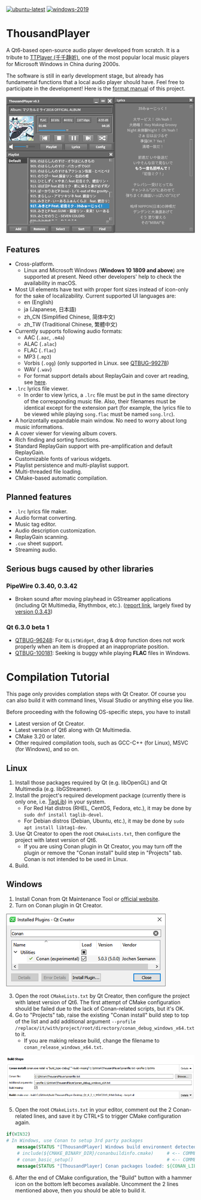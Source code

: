 <!--
# Page Languages

- **English**
- [日本語](README_ja.md)
- [简体中文](README_zh-CN.md) - [繁體中文](README_zh-TW.md)

---
-->

[![ubuntu-latest](https://github.com/ZXfkSIE/ThousandPlayer/actions/workflows/ubuntu-latest.yml/badge.svg)](https://github.com/ZXfkSIE/ThousandPlayer/actions/workflows/ubuntu-latest.yml)
[![windows-2019](https://github.com/ZXfkSIE/ThousandPlayer/actions/workflows/windows-2019.yml/badge.svg)](https://github.com/ZXfkSIE/ThousandPlayer/actions/workflows/windows-2019.yml)

# ThousandPlayer
A Qt6-based open-source audio player developed from scratch. It is a tribute to [TTPlayer (千千静听)](https://zh.wikipedia.org/wiki/千千音乐播放器),
one of the most popular local music players for Microsoft Windows in China during 2000s.

The software is still in early development stage,
but already has fundamental functions that a local audio player should have. Feel free to participate in the development! Here is the [format manual](Format.md) of this project.

![](figure/screenshot.png)

## Features
- Cross-platform.
  - Linux and Microsoft Windows (**Windows 10 1809 and above**) are supported at present. Need other developers' help to check the availability in macOS.
- Most UI elements have text with proper font sizes instead of icon-only for the sake of localizability. Current supported UI languages are:
  - en (English)
  - ja (Japanese, 日本語)
  - zh_CN (Simplified Chinese, 简体中文)
  - zh_TW (Traditional Chinese, 繁體中文)
- Currently supports following audio formats:
  - AAC (`.aac`, `.m4a`)
  - ALAC (`.alac`)
  - FLAC (`.flac`)
  - MP3 (`.mp3`)
  - Vorbis (`.ogg`) (only supported in Linux. see [QTBUG-99278](https://bugreports.qt.io/browse/QTBUG-99278))
  - WAV (`.wav`)
  - For format support details about ReplayGain and cover art reading, see [here](SupportInfo.md).
- `.lrc` lyrics file viewer.
  - In order to view lyrics, a `.lrc` file must be put in the same directory of the corresponding music file. Also, their filenames must be identical except for the extension part (for example, the lyrics file to be viewed while playing `song.flac` must be named `song.lrc`).
- A horizontally expandable main window. No need to worry about long music informations.
- A cover viewer for viewing album covers.
- Rich finding and sorting functions.
- Standard ReplayGain support with pre-amplification and default ReplayGain.
- Customizable fonts of various widgets.
- Playlist persistence and multi-playlist support.
- Multi-threaded file loading.
- CMake-based automatic compilation.

## Planned features
- `.lrc` lyrics file maker.
- Audio format converting.
- Music tag editor.
- Audio description customization.
- ReplayGain scanning.
- `.cue` sheet support.
- Streaming audio.

## Serious bugs caused by other libraries
### PipeWire 0.3.40, 0.3.42
- Broken sound after moving playhead in GStreamer applications (including Qt Multimedia, Rhythmbox, etc.). ([report link](https://bugzilla.redhat.com/show_bug.cgi?id=2031441), largely fixed by [version 0.3.43](https://gitlab.freedesktop.org/pipewire/pipewire/-/releases/0.3.43))

### Qt 6.3.0 beta 1
- [QTBUG-96248](https://bugreports.qt.io/browse/QTBUG-96248): For `QListWidget`, drag & drop function does not work properly when an item is dropped at an inappropriate position.
- [QTBUG-100181](https://bugreports.qt.io/browse/QTBUG-100181): Seeking is buggy while playing **FLAC** files in Windows.

# Compilation Tutorial

This page only provides complation steps with Qt Creator. Of course you can also build it with command lines, Visual Studio or anything else you like.

Before proceeding with the following OS-specific steps, you have to install
- Latest version of Qt Creator.
- Latest version of Qt6 along with Qt Multimedia.
- CMake 3.20 or later.
- Other required compilation tools, such as GCC-C++ (for Linux), MSVC (for Windows), and so on.

## Linux
1. Install those packages required by Qt (e.g. libOpenGL) and Qt Multimedia (e.g. libGStreamer).
2. Install the project's required development package (currently there is only one, i.e. [TagLib](https://taglib.org/)) in your system.
   - For Red Hat distros (RHEL, CentOS, Fedora, etc.), it may be done by `sudo dnf install taglib-devel`.
   - For Debian distros (Debian, Ubuntu, etc.), it may be done by `sudo apt install libtag1-dev`.
3. Use Qt Creator to open the root `CMakeLists.txt`,
then configure the project with latest version of Qt6.
   - If you are using Conan plugin in Qt Creator, you may turn off the plugin or remove the "Conan install" build step in "Projects" tab. Conan is not intended to be used in Linux.
3. Build.

## Windows
1. Install Conan from Qt Maintenance Tool or [official website](https://conan.io/downloads.html).
2. Turn on Conan plugin in Qt Creator.

![](figure/ConanPlugin.png)

3. Open the root `CMakeLists.txt` by Qt Creator,
then configure the project with latest version of Qt6. The first attempt of CMake configuration should be failed due to the lack of Conan-related scripts, but it's OK.
4. Go to "Projects" tab, raise the existing "Conan install" build step to top of the list and add additional argument `--profile /replace/it/with/project/root/directory/conan_debug_windows_x64.txt` to it.
   - If you are making release build, change the filename to `conan_release_windows_x64.txt`.

![](figure/ConanInstallBuildStep.png)

5.  Open the root `CMakeLists.txt` in your editor, comment out the 2 Conan-related lines, and save it by CTRL+S to trigger CMake configuration again.
```cmake
if(WIN32)
# In Windows, use Conan to setup 3rd party packages
    message(STATUS "[ThousandPlayer] Windows build environment detected.")
    # include(${CMAKE_BINARY_DIR}/conanbuildinfo.cmake)     # <-- COMMENT OUT!              
    # conan_basic_setup()                                   # <-- COMMENT OUT!
    message(STATUS "[ThousandPlayer] Conan packages loaded: ${CONAN_LIBS}")
```
6. After the end of CMake configuration, the "Build" button with a hammer icon on the bottom left becomes available. Uncomment the 2 lines mentioned above, then you should be able to build it.
